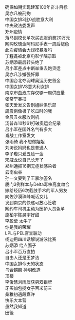 确保如期实现建军100年奋斗目标  
吴亦凡被刑拘  
中国女排3比0战胜意大利  
中央政法委发声  
郑州疫情  
落马副校长单次买衣服消费20万元  
网购玫瑰金阿玛尼手表一周后褪色  
此次疫情会大规模暴发吗  
丁程鑫被北京电影学院录取  
苏炳添最后转头绝了  
吕小军差点中断举重去跑货运  
吴亦凡涉嫌强奸罪  
中国台北夺羽球奥运历史首金  
中国女排VS意大利女排  
南京市血液库存仅够一周供应量  
张常宁暴扣  
张天爱发文告别姐妹俱乐部  
周震南像极了吃瓜时的我  
金晨丑衣服收割机  
汤普森10秒61打破奥运会纪录  
吕小军在国外名气有多大  
肖战工作室发文  
张雨绮 我不想做姐姐  
刘涛说妈妈也是普通人  
李子璇只爱五险一金  
宋威龙说自己长开了  
郑州通报16例无症状感染者  
云南虫谷  
孙一文要到了王嘉尔签名  
厦门3例样本与Delta毒株高度吻合  
嫁给经历6次截肢手术的军人男友  
向佐沙漠珠峰喊话女儿  
发到南京的快递可放心签收  
网约车司机主动为医护人员免单  
施柏宇陈昊宇好甜  
李盈莹 太牛了  
你是我的荣耀  
LPL与PEL官宣联动  
杨迪用四川话解说游泳比赛  
苏炳添 给点面子  
吕小军百万直拍  
自由人还是王梦洁  
中国女排今天的状态  
乌合麒麟 神明改造  
顶楼  
李俊慧刘雨辰获男双银牌  
牙买加包揽女子百米前三  
桑稚初遇段嘉许  
快乐大本营  
虽然我知道  
田径  
